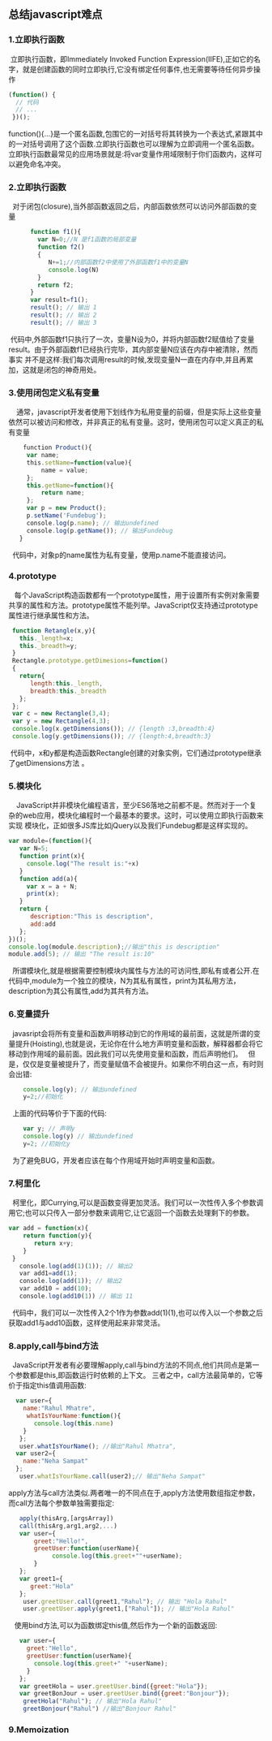## 总结javascript难点
### 1.立即执行函数
  立即执行函数，即Immediately Invoked Function Expression(IIFE),正如它的名字，就是创建函数的同时立即执行,它没有绑定任何事件,也无需要等待任何异步操作
   ```javascript
   (function() {
     // 代码
     // ...
    })();
   ```
 function(){...}是一个匿名函数,包围它的一对括号将其转换为一个表达式,紧跟其中的一对括号调用了这个函数.立即执行函数也可以理解为立即调用一个匿名函数。立即执行函数最常见的应用场景就是:将var变量作用域限制于你们函数内，这样可以避免命名冲突。
 ### 2.立即执行函数
   对于闭包(closure),当外部函数返回之后，内部函数依然可以访问外部函数的变量
 ```javascript
       function f1(){
         var N=0;//N 是f1函数的局部变量
         function f2()
         {
            N+=1;//内部函数f2中使用了外部函数f1中的变量N
            console.log(N)   
         }
         return f2;
       }
       var result=f1();
       result(); // 输出 1
       result(); // 输出 2
       result(); // 输出 3
   ```
  代码中,外部函数f1只执行了一次，变量N设为0，并将内部函数f2赋值给了变量result。由于外部函数f1已经执行完毕，其内部变量N应该在内存中被清除，然而事实
并不是这样:我们每次调用result的时候,发现变量N一直在内存中,并且再累加，这就是闭包的神奇用处。
 ### 3.使用闭包定义私有变量
     通常，javascript开发者使用下划线作为私用变量的前缀，但是实际上这些变量依然可以被访问和修改，并非真正的私有变量。这时，使用闭包可以定义真正的私有变量
 ```javascript
     function Product(){
      var name;
      this.setName=function(value){
          name = value;
      };
      this.getName=function(){
          return name;
      };
      var p = new Product();
      p.setName('Fundebug');
      console.log(p.name); // 输出undefined
      console.log(p.getName()); // 输出Fundebug
    }
   ```
   代码中，对象p的name属性为私有变量，使用p.name不能直接访问。
 ### 4.prototype
    每个JavaScript构造函数都有一个prototype属性，用于设置所有实例对象需要共享的属性和方法。prototype属性不能列举。JavaScript仅支持通过prototype属性进行继承属性和方法。
   ```javascript
    function Retangle(x,y){
      this._length=x;
      this._breadth=y; 
    }
    Rectangle.prototype.getDimesions=function()
    {
      return{
         length:this._length,
         breadth:this._breadth
      };
    };
    var c = new Rectangle(3,4);
    var y = new Rectangle(4,3);
    console.log(x.getDimensions()); // {length :3,breadth:4}
    console.log(y.getDimensions()); // {length:4,breadth:3}
 ```
  代码中，x和y都是构造函数Rectangle创建的对象实例，它们通过prototype继承了getDimensions方法 。
 ### 5.模块化
     JavaScript并非模块化编程语言，至少ES6落地之前都不是。然而对于一个复杂的web应用，模块化编程时一个最基本的要求。这时，可以使用立即执行函数来实现
模块化，正如很多JS库比如jQuery以及我们Fundebug都是这样实现的。
   ```javascript
  var module=(function(){
      var N=5;
      function print(x){
        console.log("The result is:"+x)
      }
      function add(a){
        var x = a + N;
        print(x);
      }
      return {
         description:"This is description",
         add:add
      };
  })();
  console.log(module.description);//输出"this is description"
  module.add(5); // 输出 "The result is:10"
 ```
   所谓模块化,就是根据需要控制模块内属性与方法的可访问性,即私有或者公开.在代码中,module为一个独立的模块，N为其私有属性，print为其私用方法，
   description为其公有属性,add为其共有方法。
 ### 6.变量提升
   javasript会将所有变量和函数声明移动到它的作用域的最前面，这就是所谓的变量提升(Hoisting),也就是说，无论你在什么地方声明变量和函数，解释器都会将它
移动到作用域的最前面。因此我们可以先使用变量和函数，而后声明他们。
   但是，仅仅是变量被提升了，而变量赋值不会被提升。如果你不明白这一点，有时则会出错:
 ```javascript
     console.log(y); // 输出undefined
     y=2;//初始化
 ```
   上面的代码等价于下面的代码:
 ```javascript
     var y; // 声明y
     console.log(y) // 输出undefined
     y=2; //初始化y
 ```
   为了避免BUG，开发者应该在每个作用域开始时声明变量和函数。
 ### 7.柯里化
   柯里化，即Currying,可以是函数变得更加灵活。我们可以一次性传入多个参数调用它;也可以只传入一部分参数来调用它,让它返回一个函数去处理剩下的参数。
   ```javascript
  var add = function(x){
       return function(y){
          return x+y;
       }
    }
    console.log(add(1)(1)); // 输出2
    var add1=add(1);
    console.log(add(1)); // 输出2
    var add10 = add(10);
    console.log(add10(1)) // 输出 11
 ```
   代码中，我们可以一次性传入2个1作为参数add(1)(1),也可以传入以一个参数之后获取add1与add10函数，这样使用起来非常灵活。
 ### 8.apply,call与bind方法
   JavaScript开发者有必要理解apply,call与bind方法的不同点,他们共同点是第一个参数都是this,即函数运行时依赖的上下文。
 三者之中，call方法最简单的，它等价于指定this值调用函数:
  ```javascript
    var user={
      name:"Rahul Mhatre",
      whatIsYourName:function(){
         console.log(this.name)
      }
    };
    user.whatIsYourName(); //输出"Rahul Mhatra",
    var user2={
      name:"Neha Sampat"
    };
    user.whatIsYourName.call(user2);// 输出"Neha Sampat"
 ```
  apply方法与call方法类似.两者唯一的不同点在于,apply方法使用数组指定参数，而call方法每个参数单独需要指定:
  ```javascript
     apply(thisArg,[argsArray])
     call(thisArg,arg1,arg2,...)
     var user={
         greet:"Hello!",
         greetUser:function(userName){
             console.log(this.greet+""+userName);
         }
     };
     var greet1={
        greet:"Hola"
     };
     user.greetUser.call(greet1,"Rahul"); // 输出 "Hola Rahul"
     user.greetUser.apply(greet1,["Rahul"]); // 输出"Hola Rahul"
 ```
    使用bind方法,可以为函数绑定this值,然后作为一个新的函数返回:
  ```javascript
     var user={
       greet:"Hello",
       greetUser:function(userName){
         console.log(this.greet+" "+userName);
       }
     };
     var greetHola = user.greetUser.bind({greet:"Hola"});
     var greetBonJour = user.greetUser.bind({greet:"Bonjour"});
     greetHola("Rahul"); // 输出"Hola Rahul"
     greetBonjour("Rahul") //输出"Bonjour Rahul"
 ```
 ### 9.Memoization
 
